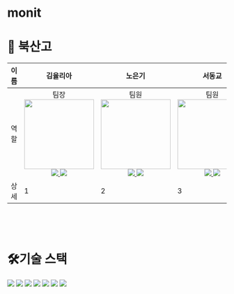 # monit

# 🏀 북산고

| 이름 | <div align="center">김율리아</div>   | <div align="center">노은기</div>  | <div align="center">서동교</div>  | <div align="center">이수아</div>  | <div align="center">이태희</div>  | <div align="center">최나은</div>  |
| ---- | ---------- | ------ | ------ | ------ | ------ | ------ |
| 역할 | <div align="center">팀장  <img src="https://github.com/yuuulya.png" width="160">  <a href="https://github.com/yuuulya"><img src="https://img.shields.io/badge/GitHub-181717?style=plastic&logo=GitHub&logoColor=white"/> </a>  <a href="https://bluepinetree.tistory.com"><img src="https://img.shields.io/badge/Tistory-fff?style=plastic&logo=Tistory&logoColor=black"/></a></div> | <div align="center">팀원  <img src="https://github.com/Nohkii.png" width="160">  <a href="https://github.com/Nohkii"><img src="https://img.shields.io/badge/GitHub-181717?style=plastic&logo=GitHub&logoColor=white"/> </a>  <a href="https://ek0129.tistory.com/"><img src="https://img.shields.io/badge/Tistory-fff?style=plastic&logo=Tistory&logoColor=black"/></a></div>  | <div align="center">팀원  <img src="https://github.com/re3ess.png" width="160">  <a href="https://github.com/re3ess"><img src="https://img.shields.io/badge/GitHub-181717?style=plastic&logo=GitHub&logoColor=white"/> </a>  <a href="https://yangpa2.tistory.com/"><img src="https://img.shields.io/badge/Tistory-fff?style=plastic&logo=Tistory&logoColor=black"/></a></div>  |  <div align="center">팀원  <img src="https://github.com/suconpa.png" width="160">  <a href="https://github.com/suconpa"><img src="https://img.shields.io/badge/GitHub-181717?style=plastic&logo=GitHub&logoColor=white"/> </a>  <a href="https://su-coding.tistory.com/"><img src="https://img.shields.io/badge/Tistory-fff?style=plastic&logo=Tistory&logoColor=black"/></a></div> | <div align="center">팀원  <img src="https://github.com/taeheehi.png" width="160">  <a href="https://github.com/taeheehi"><img src="https://img.shields.io/badge/GitHub-181717?style=plastic&logo=GitHub&logoColor=white"/> </a>  <a href="https://taehi-dev.tistory.com/"><img src="https://img.shields.io/badge/Tistory-fff?style=plastic&logo=Tistory&logoColor=black"/></a></div>   | <div align="center">팀원  <img src="https://github.com/ice-kirby.png" width="160">  <a href="https://github.com/ice-kirby"><img src="https://img.shields.io/badge/GitHub-181717?style=plastic&logo=GitHub&logoColor=white"/> </a>  <a href="https://velog.io/@gongwillson/"><img src="https://img.shields.io/badge/Tistory-fff?style=plastic&logo=Tistory&logoColor=black"/></a></div> |
| 상세 | 1 <br> | 2 <br> | 3 <br> | 4 <br> | 5 <br> | 6 <br> | 


<br>
<br>
<br>

# 🛠️기술 스택

<img src="https://img.shields.io/badge/HTML5-E34F26?style=flat-square&logo=HTML5&logoColor=white"/> <img src="https://img.shields.io/badge/CSS3-1572B6?style=flat-square&logo=CSS3&logoColor=white"/> <img src="https://img.shields.io/badge/Sass-CC6699?style=flat-square&logo=Sass&logoColor=white"/> <img src="https://img.shields.io/badge/Javascript-F7DF1E?style=flat-square&logo=Javascript&logoColor=white"/> <img src="https://img.shields.io/badge/React-61DAFB?style=flat-square&logo=React&logoColor=white"/>
<img src="https://img.shields.io/badge/Visual Studio Code-007ACC?style=flat-square&logo=Visual Studio Code&logoColor=white"/>
<img src="https://img.shields.io/badge/Notion-000000?style=flat-square&logo=Notion&logoColor=white"/>
